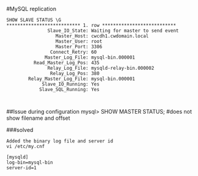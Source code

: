#MySQL replication
```
SHOW SLAVE STATUS \G
*************************** 1. row ***************************
               Slave_IO_State: Waiting for master to send event
                  Master_Host: cwcdh1.cwdomain.local
                  Master_User: root
                  Master_Port: 3306
                Connect_Retry: 60
              Master_Log_File: mysql-bin.000001
          Read_Master_Log_Pos: 435
               Relay_Log_File: mysqld-relay-bin.000002
                Relay_Log_Pos: 380
        Relay_Master_Log_File: mysql-bin.000001
             Slave_IO_Running: Yes
            Slave_SQL_Running: Yes

			
```			

##Issue during configuration
mysql> SHOW MASTER STATUS;		#does not show filename and offset

###solved
```
Added the binary log file and server id
vi /etc/my.cnf

[mysqld]
log-bin=mysql-bin
server-id=1
```